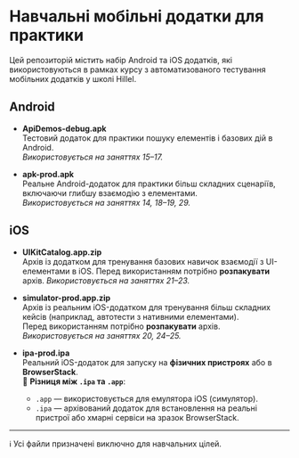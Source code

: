 # Навчальні мобільні додатки для практики

Цей репозиторій містить набір Android та iOS додатків, які використовуються в рамках курсу з автоматизованого тестування мобільних додатків у школі Hillel.

## Android

- **ApiDemos-debug.apk**  
  Тестовий додаток для практики пошуку елементів і базових дій в Android.  
  _Використовується на заняттях 15–17._

- **apk-prod.apk**  
  Реальне Android-додаток для практики більш складних сценаріїв, включаючи глибшу взаємодію з елементами.  
  _Використовується на заняттях 14, 18–19, 29._

## iOS

- **UIKitCatalog.app.zip**  
  Архів із додатком для тренування базових навичок взаємодії з UI-елементами в iOS.
  Перед використанням потрібно **розпакувати** архів.
  _Використовується на заняттях 21–23._

- **simulator-prod.app.zip**  
  Архів із реальним iOS-додатком для тренування більш складних кейсів (наприклад, автотести з нативними елементами).  
  Перед використанням потрібно **розпакувати** архів.  
  _Використовується на заняттях 20, 24–25._

- **ipa-prod.ipa**  
  Реальний iOS-додаток для запуску на **фізичних пристроях** або в **BrowserStack**.  
  📌 **Різниця між `.ipa` та `.app`**:  
  - `.app` — використовується для емулятора iOS (симулятор).  
  - `.ipa` — архівований додаток для встановлення на реальні пристрої або хмарні сервіси на зразок BrowserStack.

---

ℹ️ Усі файли призначені виключно для навчальних цілей.
